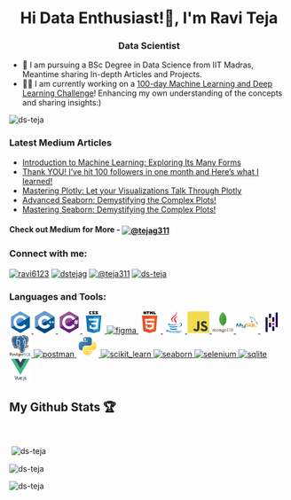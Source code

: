 <h1 align="center">Hi Data Enthusiast!👋, I'm Ravi Teja</h1>

<h3 align="center">Data Scientist</h3>
  
- 🌱 I am pursuing a BSc Degree in Data Science from IIT Madras, Meantime sharing In-depth Articles and Projects.
- 👨‍💻 I am currently working on a [100-day Machine Learning and Deep Learning Challenge](https://github.com/ds-teja/100_Days_MLDL)! Enhancing my own understanding of the concepts and sharing insights:)

<p align="left"> <img src="https://komarev.com/ghpvc/?username=ds-teja&label=Profile%20views&color=0e75b6&style=flat" alt="ds-teja" /> </p>

### Latest Medium Articles
<!-- BLOG-POST-LIST:START -->
- [Introduction to Machine Learning: Exploring Its Many Forms](https://pub.towardsai.net/introduction-to-machine-learning-exploring-its-many-forms-672c4dd5841d?source=rss-33e19ccd8545------2)
- [Thank YOU! I’ve hit 100 followers in one month and Here’s what I learned!](https://medium.com/readers-digests/thank-you-ive-hit-100-followers-in-one-month-and-here-s-what-i-learned-eddc74fca064?source=rss-33e19ccd8545------2)
- [Mastering Plotly: Let your Visualizations Talk Through Plotly](https://medium.datadriveninvestor.com/mastering-plotly-let-your-visualizations-talk-through-plotly-492d6e277ca4?source=rss-33e19ccd8545------2)
- [Advanced Seaborn: Demystifying the Complex Plots!](https://levelup.gitconnected.com/advanced-seaborn-demystifying-the-complex-plots-537582977c8c?source=rss-33e19ccd8545------2)
- [Mastering Seaborn: Demystifying the Complex Plots!](https://levelup.gitconnected.com/mastering-seaborn-demystifying-the-complex-plots-cd5744fce4be?source=rss-33e19ccd8545------2)
<!-- BLOG-POST-LIST:END -->

#### Check out Medium for More - <a href="https://medium.com/@tejag311" target="blank"><img align="center" src="https://cdn.jsdelivr.net/npm/simple-icons@3.13.0/icons/medium.svg" alt="@tejag311" height="30" width="40" /></a>

<h3 align="left">Connect with me:</h3>
<p align="left">
<a href="https://linkedin.com/in/ravi6123" target="blank"><img align="center" src="https://cdn.jsdelivr.net/npm/simple-icons@v3/icons/linkedin.svg" alt="ravi6123" height="30" width="40" /></a>
<a href="https://kaggle.com/dstejag" target="blank"><img align="center" src="https://cdn.jsdelivr.net/npm/simple-icons@3.13.0/icons/kaggle.svg" alt="dstejag" height="30" width="40" /></a>
<a href="https://hashnode.com/@teja311" target="blank"><img align="center" src="https://raw.githubusercontent.com/rahuldkjain/github-profile-readme-generator/master/src/images/icons/Social/hashnode.svg" alt="@teja311" height="30" width="40" /></a>
<a href="https://www.leetcode.com/ds-teja" target="blank"><img align="center" src="https://cdn.jsdelivr.net/npm/simple-icons@3.13.0/icons/leetcode.svg" alt="ds-teja" height="30" width="40" /></a>
</p>

<h3 align="left">Languages and Tools:</h3>
<p align="left"> <a href="https://www.cprogramming.com/" target="_blank" rel="noreferrer"> <img src="https://raw.githubusercontent.com/devicons/devicon/master/icons/c/c-original.svg" alt="c" width="40" height="40"/> </a> <a href="https://www.w3schools.com/cpp/" target="_blank" rel="noreferrer"> <img src="https://raw.githubusercontent.com/devicons/devicon/master/icons/cplusplus/cplusplus-original.svg" alt="cplusplus" width="40" height="40"/> </a> <a href="https://www.w3schools.com/cs/" target="_blank" rel="noreferrer"> <img src="https://raw.githubusercontent.com/devicons/devicon/master/icons/csharp/csharp-original.svg" alt="csharp" width="40" height="40"/> </a> <a href="https://www.w3schools.com/css/" target="_blank" rel="noreferrer"> <img src="https://raw.githubusercontent.com/devicons/devicon/master/icons/css3/css3-original-wordmark.svg" alt="css3" width="40" height="40"/> </a> <a href="https://www.figma.com/" target="_blank" rel="noreferrer"> <img src="https://www.vectorlogo.zone/logos/figma/figma-icon.svg" alt="figma" width="40" height="40"/> </a> <a href="https://www.w3.org/html/" target="_blank" rel="noreferrer"> <img src="https://raw.githubusercontent.com/devicons/devicon/master/icons/html5/html5-original-wordmark.svg" alt="html5" width="40" height="40"/> </a> <a href="https://www.java.com" target="_blank" rel="noreferrer"> <img src="https://raw.githubusercontent.com/devicons/devicon/master/icons/java/java-original.svg" alt="java" width="40" height="40"/> </a> <a href="https://developer.mozilla.org/en-US/docs/Web/JavaScript" target="_blank" rel="noreferrer"> <img src="https://raw.githubusercontent.com/devicons/devicon/master/icons/javascript/javascript-original.svg" alt="javascript" width="40" height="40"/> </a> <a href="https://www.mongodb.com/" target="_blank" rel="noreferrer"> <img src="https://raw.githubusercontent.com/devicons/devicon/master/icons/mongodb/mongodb-original-wordmark.svg" alt="mongodb" width="40" height="40"/> </a> <a href="https://www.mysql.com/" target="_blank" rel="noreferrer"> <img src="https://raw.githubusercontent.com/devicons/devicon/master/icons/mysql/mysql-original-wordmark.svg" alt="mysql" width="40" height="40"/> </a> <a href="https://pandas.pydata.org/" target="_blank" rel="noreferrer"> <img src="https://raw.githubusercontent.com/devicons/devicon/2ae2a900d2f041da66e950e4d48052658d850630/icons/pandas/pandas-original.svg" alt="pandas" width="40" height="40"/> </a> <a href="https://www.postgresql.org" target="_blank" rel="noreferrer"> <img src="https://raw.githubusercontent.com/devicons/devicon/master/icons/postgresql/postgresql-original-wordmark.svg" alt="postgresql" width="40" height="40"/> </a> <a href="https://postman.com" target="_blank" rel="noreferrer"> <img src="https://www.vectorlogo.zone/logos/getpostman/getpostman-icon.svg" alt="postman" width="40" height="40"/> </a> <a href="https://www.python.org" target="_blank" rel="noreferrer"> <img src="https://raw.githubusercontent.com/devicons/devicon/master/icons/python/python-original.svg" alt="python" width="40" height="40"/> </a> <a href="https://scikit-learn.org/" target="_blank" rel="noreferrer"> <img src="https://upload.wikimedia.org/wikipedia/commons/0/05/Scikit_learn_logo_small.svg" alt="scikit_learn" width="40" height="40"/> </a> <a href="https://seaborn.pydata.org/" target="_blank" rel="noreferrer"> <img src="https://seaborn.pydata.org/_images/logo-mark-lightbg.svg" alt="seaborn" width="40" height="40"/> </a> <a href="https://www.selenium.dev" target="_blank" rel="noreferrer"> <img src="https://raw.githubusercontent.com/detain/svg-logos/780f25886640cef088af994181646db2f6b1a3f8/svg/selenium-logo.svg" alt="selenium" width="40" height="40"/> </a> <a href="https://www.sqlite.org/" target="_blank" rel="noreferrer"> <img src="https://www.vectorlogo.zone/logos/sqlite/sqlite-icon.svg" alt="sqlite" width="40" height="40"/> </a> <a href="https://vuejs.org/" target="_blank" rel="noreferrer"> <img src="https://raw.githubusercontent.com/devicons/devicon/master/icons/vuejs/vuejs-original-wordmark.svg" alt="vuejs" width="40" height="40"/> </a> </p>

## My Github Stats 🏆
<br/>

<div><p>&nbsp;<img align="center" src="https://github-readme-stats.vercel.app/api?username=ds-teja&show_icons=true&locale=en" alt="ds-teja" /></p></div>

<p><img align="center" src="https://github-readme-streak-stats.herokuapp.com/?user=ds-teja&" alt="ds-teja" /></p>

<p><img align="left" src="https://github-readme-stats.vercel.app/api/top-langs?username=ds-teja&show_icons=true&locale=en&layout=compact" alt="ds-teja" /></p>
